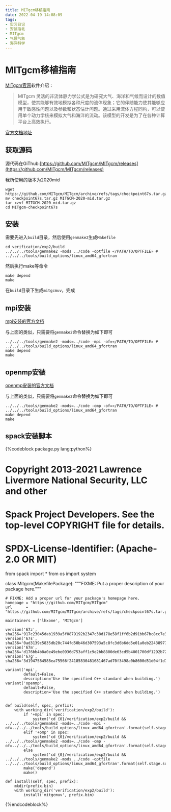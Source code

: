 ```yaml
---
title: MITgcm移植指南
date: 2022-04-19 14:08:09
tags:
- 实习日记
- 安装指北
- MITgcm
- 气候气象
- 海洋科学
---
```


# MITgcm移植指南

[MITgcm官网](http://mitgcm.org/)软件介绍：
>MITgcm 灵活的非流体静力学公式是为研究大气、海洋和气候而设计的数值模型，使其能够有效地模拟各种尺度的流体现象；它的伴随能力使其能够应用于敏感性问题以及参数和状态估计问题。通过采用流体方程同构，可以使用单个动力学核来模拟大气和海洋的流动。该模型的开发是为了在各种计算平台上高效执行。

[官方文档地址](https://mitgcm.readthedocs.io/en/latest/getting_started/getting_started.html)

## 获取源码

源代码在GiThub:[https://github.com/MITgcm/MITgcm/releases](https://github.com/MITgcm/MITgcm/releases)

我所使用的版本为2020mid

```shell
wget https://github.com/MITgcm/MITgcm/archive/refs/tags/checkpoint67s.tar.gz
mv checkpoint67s.tar.gz MITGCM-2020-mid.tar.gz
tar xzvf MITGCM-2020-mid.tar.gz
cd MITgcm-checkpoint67s
```

## 安装

需要先进入`build`目录，然后使用`genmake2`生成`Makefile`

```SHELL
cd verification/exp2/build
../../../tools/genmake2 -mods ../code -optfile «/PATH/TO/OPTFILE» # ../../../tools/build_options/linux_amd64_gfortran
```

然后执行make等命令

```shell
make depend
make
```

在`build`目录下生成`mitgcmuv`，完成

## mpi安装

[mpi安装的官方文档](https://mitgcm.readthedocs.io/en/latest/getting_started/getting_started.html#building-with-mpi)

与上面的类似，只需要将`genmake2`命令替换为如下即可

```shell
../../../tools/genmake2 -mods=../code -mpi -of=«/PATH/TO/OPTFILE» # ../../../tools/build_options/linux_amd64_gfortran
make depend
make
```
## openmp安装


[openmp安装的官方文档](https://mitgcm.readthedocs.io/en/latest/getting_started/getting_started.html#building-with-openmp)

与上面的类似，只需要将`genmake2`命令替换为如下即可


```shell
../../../tools/genmake2 -mods=../code -omp -of=«/PATH/TO/OPTFILE» # ../../../tools/build_options/linux_amd64_gfortran
make depend
make
```

## spack安装脚本

{%codeblock package.py lang:python%}
# Copyright 2013-2021 Lawrence Livermore National Security, LLC and other
# Spack Project Developers. See the top-level COPYRIGHT file for details.
#
# SPDX-License-Identifier: (Apache-2.0 OR MIT)

from spack import *
from os import system


class Mitgcm(MakefilePackage):
    """FIXME: Put a proper description of your package here."""

    # FIXME: Add a proper url for your package's homepage here.
    homepage = "https://github.com/MITgcm/MITgcm"
    url      = "https://github.com/MITgcm/MITgcm/archive/refs/tags/checkpoint67s.tar.gz"

    maintainers = ['lhxone', 'MITgcm']

    version('67z', sha256='917c23045dab1939a5f0879192b2347c38d178e58f1ff6b2d91bb67bc8cc7e31')
    version('67s', sha256='0ad3139c5835db20c744fd50b46d307593a5c8fc3d6b6dd5e01a0eb22438977b')
    version('67m', sha256='d176bb4b8a0e49ebe0936d753aff1c9e2bb8800de63cd5b4001700df1292b72e')
    version('67g', sha256='3d1947584588ea75566f24185830481681467ad70f3498a0b8600d51d04f1d7b')

    variant('mpi',
            default=False,
            description='Use the specified C++ standard when building.')
    variant('openmp',
            default=False,
            description='Use the specified C++ standard when building.')


    def build(self, spec, prefix):
        with working_dir('verification/exp2/build'):
            if '+mpi' in spec:
                system('cd {0}/verification/exp2/build && ../../../tools/genmake2 -mods=../code -mpi -of=../../../tools/build_options/linux_amd64_gfortran'.format(self.stage.source_path))
            elif '+omp' in spec:
                system('cd {0}/verification/exp2/build && ../../../tools/genmake2 -mods=../code -omp -of=../../../tools/build_options/linux_amd64_gfortran'.format(self.stage.source_path))
            else
                system('cd {0}/verification/exp2/build && ../../../tools/genmake2 -mods ../code -optfile ../../../tools/build_options/linux_amd64_gfortran'.format(self.stage.source_path))
            make('depend')
            make()

    def install(self, spec, prefix):
        mkdir(prefix.bin)
        with working_dir('verification/exp2/build'):
            install('mitgcmuv', prefix.bin)
{%endcodeblock%}
